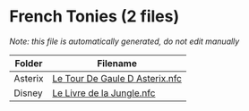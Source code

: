 # French Tonies (2 files)

*Note: this file is automatically generated, do not edit manually*

| Folder | Filename |
|--------|----------|
| Asterix | [Le Tour De Gaule D Asterix.nfc](Asterix/Le%20Tour%20De%20Gaule%20D%20Asterix.nfc) |
| Disney | [Le Livre de la Jungle.nfc](Disney/Le%20Livre%20de%20la%20Jungle.nfc) |
